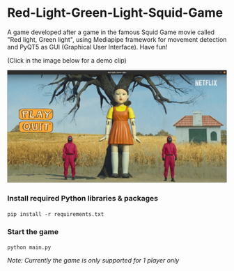 # Red-Light-Green-Light-Squid-Game
A game developed after a game in the famous Squid Game movie called "Red light, Green light", using Mediapipe framework for movement detection and PyQT5 as GUI (Graphical User Interface). Have fun!  
  
(Click in the image below for a demo clip)
  
<a href="https://www.youtube.com/watch?v=ifouHrDXuDo&ab_channel=ThieuLong"><img src="thumbnail.png"></a>
### Install required Python libraries & packages
`pip install -r requirements.txt`
### Start the game
`python main.py`  
  
*Note: Currently the game is only supported for 1 player only*
